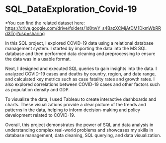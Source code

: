 # SQL_DataExploration_Covid-19
*You can find the related dataset here:
https://drive.google.com/drive/folders/1d0twY_s4BazXCMjAtDM1DkmWbRRd3Tnj?usp=sharing

In this SQL project, I explored COVID-19 data using a relational database management system. I started by importing the data into the MS SQL database and then performed data cleaning and preprocessing to ensure the data was in a usable format.

Next, I designed and executed SQL queries to gain insights into the data. I analyzed COVID-19 cases and deaths by country, region, and date range, and calculated key metrics such as case fatality rates and growth rates. I also explored correlations between COVID-19 cases and other factors such as population density and GDP.

To visualize the data, I used Tableau to create interactive dashboards and charts. These visualizations provide a clear picture of the trends and patterns in the data, helping to inform decision-making and policy development related to COVID-19.

Overall, this project demonstrates the power of SQL and data analysis in understanding complex real-world problems and showcases my skills in database management, data cleaning, SQL querying, and data visualization.
